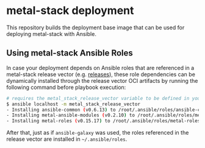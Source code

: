# metal-stack deployment

This repository builds the deployment base image that can be used for deploying metal-stack with Ansible.

## Using metal-stack Ansible Roles

In case your deployment depends on Ansible roles that are referenced in a metal-stack release vector (e.g. [releases](https://github.com/metal-stack/releases)), these role dependencies can be dynamically installed through the release vector OCI artifacts by running the following command before playbook execution:

```bash
# requires the metal_stack_release_vector variable to be defined in your ansible variables
$ ansible localhost -m metal_stack_release_vector
- Installing ansible-common (v0.6.13) to /root/.ansible/roles/ansible-common
- Installing metal-ansible-modules (v0.2.10) to /root/.ansible/roles/metal-ansible-modules
- Installing metal-roles (v0.15.17) to /root/.ansible/roles/metal-roles
```

After that, just as if `ansible-galaxy` was used, the roles referenced in the release vector are installed in `~/.ansible/roles`.
